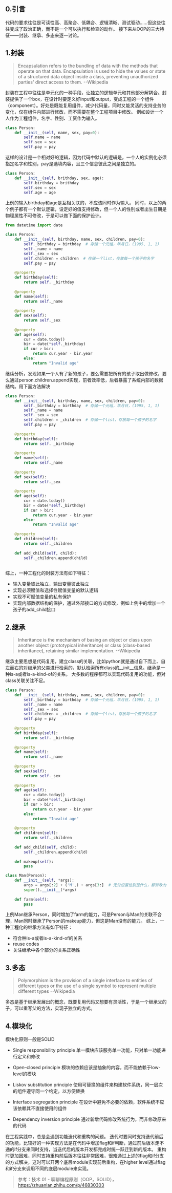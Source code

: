 ## 0.引言
代码的要求往往是可读性高、高聚合、低耦合、逻辑清晰、测试驱动……但这些往往变成了政治正确，而不是一个可以执行和检查的动作。
接下来从OOP的三大特征——封装、继承、多态来逐一讨论。

## 1.封装
> Encapsulation refers to the bundling of data with the methods that operate on that data.
Encapsulation is used to hide the values or state of a structured data object inside a class, preventing unauthorized parties' direct access to them. 
--Wikipedia

封装在工程中往往是单元化的一种手段，让独立的逻辑单元和其他部分解耦合。封装提供了一个box，在设计时要定义好input和output，变成工程的一个组件（component）。好处是既能复用组件，减少代码量，同时又能灵活的支持业务的变化，仅在组件内部进行修改，而不需要在整个工程项目中修改。
例如设计一个人作为工程组件，名字、性别、工资作为输入。
```python
class Person:
    def __init__(self, name, sex, pay=0):
        self.name = name
        self.sex = sex
        self.pay = pay
```
这样的设计是一个相对好的逻辑，因为代码中默认的逻辑是，一个人的实例化必须指定名字和性别，pay是选填内容，且三个信息彼此之间是独立的。
```python
class Person:
    def __init__(self, brithday, sex, age):
        self.birthday = brithday
        self.sex = sex
        self.age = age
```
上例的输入birthday和age是互相关联的，不应该同时作为输入。
同时，以上的两个例子都有一个默认逻辑，设定好的值支持修改，但一个人的性别或者出生日期是物理属性不可修改，于是可以做下面的保护设计。
```python
from datetime import date

class Person:
    def __init__(self, birthday, name, sex, children, pay=0):
        self._birthday = birthday  # 存储一个元组，年月日，(1995, 1, 1)
        self._name = name
        self._sex = sex
        self.children = children  # 存储一个list，存放每一个孩子的名字
        self.pay = pay
        
    @property
    def birthday(self):
        return self. _birthday
        
    @property
    def name(self):
        return self._name
        
    @property
    def sex(self):
        return self._sex  
        
    @property
    def age(self):
        cur = date.today()
        bir = date(*self._birthday)
        if cur > bir:
            return cur.year - bir.year
        else:
            return "Invalid age"
```
继续分析，发现如果一个人有了新的孩子，要么需要把所有的孩子取出做修改，要么通过person.children.append实现，前者效率低，后者暴露了系统内部的数据结构。用下面方法解决
```python
class Person:
    def __init__(self, birthday, name, sex, children, pay=0):
        self._birthday = birthday  # 存储一个元组，年月日，(1995, 1, 1)
        self._name = name
        self._sex = sex
        self.children = _children  # 存储一个list，存放每一个孩子的名字
        self.pay = pay
        
    @property
    def birthday(self):
        return self. _birthday
        
    @property
    def name(self):
        return self._name
        
    @property
    def sex(self):
        return self._sex  
        
    @property
    def age(self):
        cur = date.today()
        bir = date(*self._birthday)
        if cur > bir:
            return cur.year - bir.year
        else:
            return "Invalid age"
            
    @property
    def children(self):
        return self._children
    
    def add_child(self, child):
        self._children.append(child)
        
```
综上，一种工程化的封装方法有如下特征：
* 输入变量彼此独立，输出变量彼此独立
* 实现必须赋值和选择性赋值变量的默认逻辑
* 实现不可赋值变量的私有保护
* 实现内部数据结构的保护，通过外部接口的方式修改，例如上例中的增加一个孩子的add_child接口

## 2.继承
> Inheritance is the mechanism of basing an object or class upon another object (prototypical inheritance) or class (class-based inheritance), retaining similar implementation.
--Wikipedia

继承主要思想是代码复用，建立class的关联，比如python就是通过自下而上、自左而右的对继承的父类进行检索的，默认检索所有class的\_\_init__信息。继承是一种is-a或者is-a-kind-of的关系。
大多数的程序都可以实现代码复用的功能，但对class关联关注不足。
```python
class Person:
    def __init__(self, birthday, name, sex, children, pay=0):
        self._birthday = birthday  # 存储一个元组，年月日，(1995, 1, 1)
        self._name = name
        self._sex = sex
        self.children = _children  # 存储一个list，存放每一个孩子的名字
        self.pay = pay
        
    @property
    def birthday(self):
        return self. _birthday
        
    @property
    def name(self):
        return self._name
        
    @property
    def sex(self):
        return self._sex  
        
    @property
    def age(self):
        cur = date.today()
        bir = date(*self._birthday)
        if cur > bir:
            return cur.year - bir.year
        else:
            return "Invalid age"
            
    @property
    def children(self):
        return self._children
    
    def add_child(self, child):
        self._children.append(child)
        
    def makeup(self):
        pass

class Man(Person):
    def __init__(self, *args):
        args = args[:2] + ('M',) + args[3:]  # 无论设置性别是什么，都修改为'M'
        super().__init__(*args)
        
    def farm(self):
        pass
```
上例Man继承Person，同时增加了farm的能力，可是Person与Man的关联不合理，Man同时继承了Person的makeup能力，但这是Man没有的能力。
综上，一种工程化的继承方法有如下特征：
* 符合种is-a或者is-a-kind-of的关系
* reuse codes
* 关注继承中各个部分的关系正确性

## 3.多态
> Polymorphism is the provision of a single interface to entities of different types or the use of a single symbol to represent multiple different types
--Wikipedia

多态是基于继承发展出的概念，既要复用代码又想要有灵活性，于是一个继承父的子，可以重写父的方法，实现子独立的方式。

## 4.模块化
模块化原则一般是SOLID
* Single responsibility principle
单一模块应该服务单一功能，只对单一功能进行定义和修改
* Open–closed principle
模块的依赖应该是抽象的内容，而不能依赖于low-level的模块
* Liskov substitution principle
使用可替换的组件来构建软件系统，同一层次的组件遵守同一个约定，以方便替换

* Interface segregation principle
在设计中避免不必要的依赖，软件系统不应该依赖其不直接使用的组件

* Dependency inversion principle
通过新增代码修改系统行为，而非修改原来的代码

在工程实践中，总是会遇到功能迭代和重构的问题。
迭代时要同时支持迭代前后的功能，比较好的一种实现方法是在代码中增加flag和if判断，通过前后版本走不通的if分支来同时支持，当迭代后的版本开发都完成时统一跃迁到新的版本。
重构时更加困难，同时支持重构前后版本往往非常困难，很难通过上述的flag和if分支的方式解决，这时可以开两个底层module实现前后重构，在higher level通过flag和if分支来调用不同的底层module来实现。


> 参考：技术 01 - 聊聊编程原则（OOP，SOLID），https://zhuanlan.zhihu.com/p/46830303